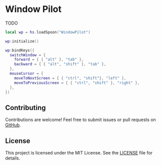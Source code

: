 # Window Pilot

TODO


```lua
local wp = hs.loadSpoon("WindowPilot")

wp:initialize()

wp:bindKeys({
  switchWindow = {
    forward = { { "alt" }, "tab" },
    backward = { { "alt", "shift" }, "tab" },
  },
  mouseCursor = {
    moveToNextScreen = { { "ctrl", "shift"}, "left" },
    moveToPreviousScreen = { { "ctrl", "shift" }, "right" },
  },
})
```

## Contributing

Contributions are welcome! Feel free to submit issues or pull requests on [GitHub](https://github.com/ticklemynausea/WindowPilot.spoon).

## License

This project is licensed under the MIT License. See the [LICENSE](./LICENSE) file for details.

